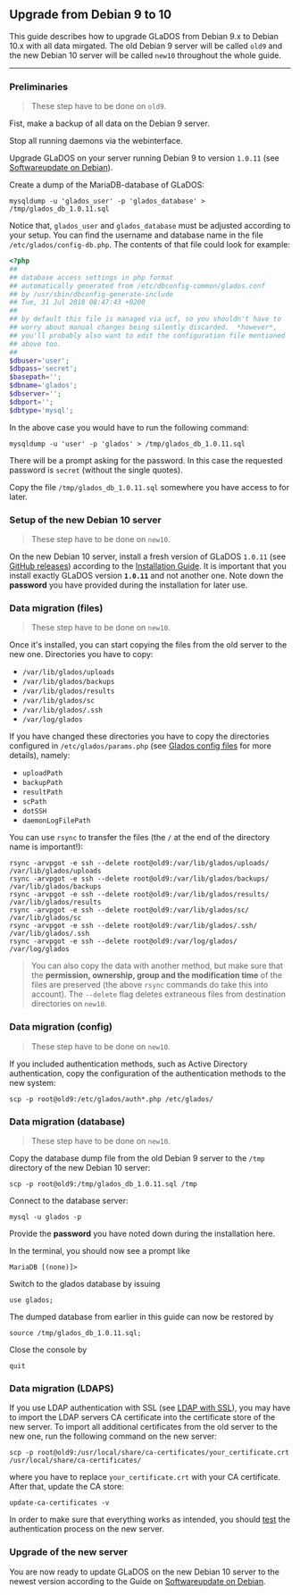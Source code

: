 ## Upgrade from Debian 9 to 10

This guide describes how to upgrade GLaDOS from Debian 9.x to Debian 10.x with all data mirgated. The old Debian 9 server will be called `old9` and the new Debian 10 server will be called `new10` throughout the whole guide.

----

### Preliminaries

> These step have to be done on `old9`.

Fist, make a backup of all data on the Debian 9 server.

Stop all running daemons via the webinterface.

Upgrade GLaDOS on your server running Debian 9 to version `1.0.11` (see [Softwareupdate on Debian](deb-update.md)).

Create a dump of the MariaDB-database of GLaDOS:

    mysqldump -u 'glados_user' -p 'glados_database' > /tmp/glados_db_1.0.11.sql

Notice that, `glados_user` and `glados_database` must be adjusted according to your setup. You can find the username and database name in the file `/etc/glados/config-db.php`. The contents of that file could look for example:

```php
<?php
##
## database access settings in php format
## automatically generated from /etc/dbconfig-common/glados.conf
## by /usr/sbin/dbconfig-generate-include
## Tue, 31 Jul 2018 08:47:43 +0200
##
## by default this file is managed via ucf, so you shouldn't have to
## worry about manual changes being silently discarded.  *however*,
## you'll probably also want to edit the configuration file mentioned
## above too.
##
$dbuser='user';
$dbpass='secret';
$basepath='';
$dbname='glados';
$dbserver='';
$dbport='';
$dbtype='mysql';
```

In the above case you would have to run the following command:

    mysqldump -u 'user' -p 'glados' > /tmp/glados_db_1.0.11.sql

There will be a prompt asking for the password. In this case the requested password is `secret` (without the single quotes).

Copy the file `/tmp/glados_db_1.0.11.sql` somewhere you have access to for later.

### Setup of the new Debian 10 server

> These step have to be done on `new10`.

On the new Debian 10 server, install a fresh version of GLaDOS `1.0.11` (see [GitHub releases](https://github.com/imedias/glados/releases/tag/1.0.11)) according to the [Installation Guide](deb-install.md). It is important that you install exactly GLaDOS version **`1.0.11`** and not another one. Note down the **password** you have provided during the installation for later use.

### Data migration (files)

> These step have to be done on `new10`.

Once it's installed, you can start copying the files from the old server to the new one. Directories you have to copy:

* `/var/lib/glados/uploads`
* `/var/lib/glados/backups`
* `/var/lib/glados/results`
* `/var/lib/glados/sc`
* `/var/lib/glados/.ssh`
* `/var/log/glados`

If you have changed these directories you have to copy the directories configured in `/etc/glados/params.php` (see [Glados config files](config-files.md) for more details), namely:

* `uploadPath`
* `backupPath`
* `resultPath`
* `scPath`
* `dotSSH`
* `daemonLogFilePath`

You can use `rsync` to transfer the files (the `/` at the end of the directory name is important!):

    rsync -arvpgot -e ssh --delete root@old9:/var/lib/glados/uploads/ /var/lib/glados/uploads
    rsync -arvpgot -e ssh --delete root@old9:/var/lib/glados/backups/ /var/lib/glados/backups
    rsync -arvpgot -e ssh --delete root@old9:/var/lib/glados/results/ /var/lib/glados/results
    rsync -arvpgot -e ssh --delete root@old9:/var/lib/glados/sc/ /var/lib/glados/sc
    rsync -arvpgot -e ssh --delete root@old9:/var/lib/glados/.ssh/ /var/lib/glados/.ssh
    rsync -arvpgot -e ssh --delete root@old9:/var/log/glados/ /var/log/glados

> You can also copy the data with another method, but make sure that the **permission, ownership, group and the modification time** of the files are preserved (the above `rsync` commands do take this into account). The `--delete` flag deletes extraneous files from destination directories on `new10`.

### Data migration (config)

> These step have to be done on `new10`.

If you included authentication methods, such as Active Directory authentication, copy the configuration of the authentication methods to the new system:

    scp -p root@old9:/etc/glados/auth*.php /etc/glados/

### Data migration (database)

> These step have to be done on `new10`.

Copy the database dump file from the old Debian 9 server to the `/tmp` directory of the new Debian 10 server:

    scp -p root@old9:/tmp/glados_db_1.0.11.sql /tmp

Connect to the database server:

    mysql -u glados -p

Provide the **password** you have noted down during the installation here.

In the terminal, you should now see a prompt like

    MariaDB [(none)]>

Switch to the glados database by issuing

    use glados;

The dumped database from earlier in this guide can now be restored by

    source /tmp/glados_db_1.0.11.sql;

Close the console by

    quit

### Data migration (LDAPS)

If you use LDAP authentication with SSL (see [LDAP with SSL](ldap-ssl.md)), you may have to import the LDAP servers CA certificate into the certificate store of the new server. To import all additional certificates from the old server to the new one, run the following command on the new server:

    scp -p root@old9:/usr/local/share/ca-certificates/your_certificate.crt /usr/local/share/ca-certificates/

where you have to replace `your_certificate.crt` with your CA certificate. After that, update the CA store:

    update-ca-certificates -v

In order to make sure that everything works as intended, you should [test](test-login.md) the authentication process on the new server.

### Upgrade of the new server

You are now ready to update GLaDOS on the new Debian 10 server to the newest version according to the Guide on [Softwareupdate on Debian](deb-update.md).